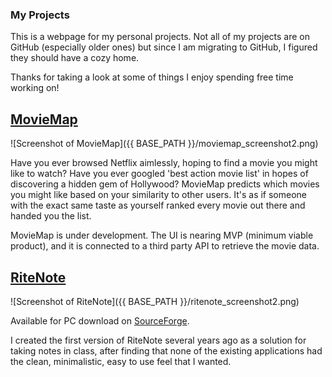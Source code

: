 ### My Projects

This is a webpage for my personal projects. Not all of my projects are on GitHub (especially older ones) but since I am migrating to GitHub, I figured they should have a cozy home.

Thanks for taking a look at some of things I enjoy spending free time working on!

## [MovieMap](https://github.com/timeofdave/MovieMap)

![Screenshot of MovieMap]({{ BASE_PATH }}/moviemap_screenshot2.png)

Have you ever browsed Netflix aimlessly, hoping to find a movie you might like to watch? Have you ever googled 'best action movie list' in hopes of discovering a hidden gem of Hollywood? MovieMap predicts which movies you might like based on your similarity to other users. It's as if someone with the exact same taste as yourself ranked every movie out there and handed you the list.

MovieMap is under development. The UI is nearing MVP (minimum viable product), and it is connected to a third party API to retrieve the movie data.




## [RiteNote](https://sourceforge.net/projects/ritenote/)

![Screenshot of RiteNote]({{ BASE_PATH }}/ritenote_screenshot2.png)

Available for PC download on [SourceForge](https://sourceforge.net/projects/ritenote/).

I created the first version of RiteNote several years ago as a solution for taking notes in class, after finding that none of the existing applications had the clean, minimalistic, easy to use feel that I wanted.
